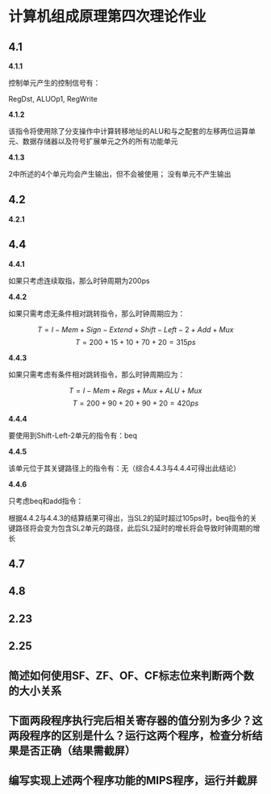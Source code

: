 # 计算机组成原理第四次理论作业

## 4.1 

**4.1.1**

控制单元产生的控制信号有：

RegDst, ALUOp1, RegWrite

**4.1.2**

该指令将使用除了分支操作中计算转移地址的ALU和与之配套的左移两位运算单元、数据存储器以及符号扩展单元之外的所有功能单元

**4.1.3**

2中所述的4个单元均会产生输出，但不会被使用；
没有单元不产生输出


## 4.2

**4.2.1**


## 4.4

**4.4.1**

如果只考虑连续取指，那么时钟周期为200ps

**4.4.2**

如果只需考虑无条件相对跳转指令，那么时钟周期应为：

$$T = I-Mem + Sign-Extend + Shift-Left-2 + Add + Mux$$
$$T = 200 + 15 + 10 + 70 + 20 = 315ps$$

**4.4.3**

如果只需考虑有条件相对跳转指令，那么时钟周期应为：

$$T = I-Mem + Regs + Mux + ALU + Mux$$
$$T = 200 + 90 + 20 + 90 + 20 = 420ps$$

**4.4.4**

要使用到Shift-Left-2单元的指令有：beq

**4.4.5**

该单元位于其关键路径上的指令有：无（综合4.4.3与4.4.4可得出此结论）

**4.4.6**

只考虑beq和add指令：

根据4.4.2与4.4.3的结算结果可得出，当SL2的延时超过105ps时，beq指令的关键路径将会变为包含SL2单元的路径，此后SL2延时的增长将会导致时钟周期的增长

## 4.7

## 4.8



## 2.23

## 2.25


## 简述如何使用SF、ZF、OF、CF标志位来判断两个数的大小关系


## 下面两段程序执行完后相关寄存器的值分别为多少？这两段程序的区别是什么？运行这两个程序，检查分析结果是否正确（结果需截屏）


## 编写实现上述两个程序功能的MIPS程序，运行并截屏